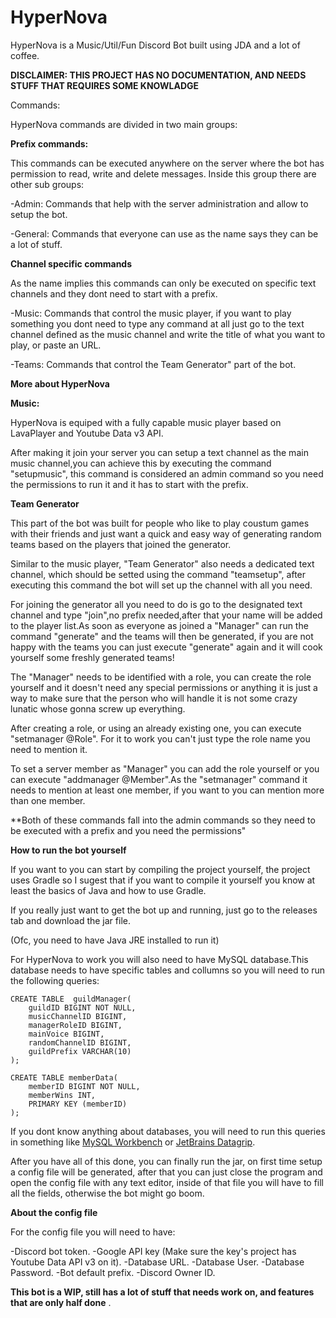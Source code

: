 # HyperNova
HyperNova is a Music/Util/Fun Discord Bot built using JDA and a lot of coffee.


**DISCLAIMER: THIS PROJECT HAS NO DOCUMENTATION, AND NEEDS STUFF THAT REQUIRES SOME KNOWLADGE**

Commands:

HyperNova commands are divided in two main groups:

**Prefix commands:**

This commands can be executed anywhere on the server where the bot has permission to read, write and delete messages.
Inside this group there are other sub groups:

-Admin:
Commands that help with the server administration and allow to setup the bot.

-General:
Commands that everyone can use as the name says they can be a lot of stuff.

**Channel specific commands**

As the name implies this commands can only be executed on specific text channels and they dont need to start with a prefix.

-Music:
Commands that control the music player, if you want to play something you dont need to type any command at all just go to
the text channel defined as the music channel and write the title of what you want to play, or paste an URL.

-Teams:
Commands that control the Team Generator" part of the bot.


**More about HyperNova**

**Music:**

HyperNova is equiped with a fully capable music player based on LavaPlayer and Youtube Data v3 API.

After making it join your server you can setup a text channel as the main music channel,you can achieve this by 
executing the command "setupmusic", this command is considered an admin command so you need the permissions to run
it and it has to start with the prefix.

**Team Generator**

This part of the bot was built for people who like to play coustum games with their friends and just want a quick and 
easy way of generating random teams based on the players that joined the generator.

Similar to the music player, "Team Generator" also needs a dedicated text channel, which should be setted using the command
"teamsetup", after executing this command the bot will set up the channel with all you need.

For joining the generator all you need to do is go to the designated text channel and type "join",no prefix needed,after that 
your name will be added to the player list.As soon as everyone as joined a "Manager" can run the command "generate" and the teams
will then be generated, if you are not happy with the teams you can just execute "generate" again and it will cook yourself some
freshly generated teams!

The "Manager" needs to be identified with a role, you can create the role yourself and it doesn't need any special permissions or anything
it is just a way to make sure that the person who will handle it is not some crazy lunatic whose gonna screw up everything.

After creating a role, or using an already existing one, you can execute "setmanager @Role". For it to work you can't just type the role
name you need to mention it.

To set a server member as "Manager" you can add the role yourself or you can execute "addmanager @Member".As the "setmanager" command it
needs to mention at least one member, if you want to you can mention more than one member.

**Both of these commands fall into the admin commands so they need to be executed with a prefix and you need the permissions"




**How to run the bot yourself**

If you want to you can start by compiling the project yourself, the project uses Gradle so I sugest that if you want to compile it 
yourself you know at least the basics of Java and how to use Gradle.

If you really just want to get the bot up and running, just go to the releases tab and download the jar file.

(Ofc, you need to have Java JRE installed to run it)

For HyperNova to work you will also need to have MySQL database.This database needs to have specific tables and collumns so you will need
to run the following queries:

```
CREATE TABLE  guildManager(
    guildID BIGINT NOT NULL,
    musicChannelID BIGINT,
    managerRoleID BIGINT,
    mainVoice BIGINT,
    randomChannelID BIGINT,
    guildPrefix VARCHAR(10)
);

CREATE TABLE memberData(
    memberID BIGINT NOT NULL,
    memberWins INT,
    PRIMARY KEY (memberID)
);
```

If you dont know anything about databases, you will need to run this queries in something like [MySQL Workbench](https://www.mysql.com/products/workbench/) or [JetBrains Datagrip](https://www.jetbrains.com/datagrip/).

After you have all of this done, you can finally run the jar, on first time setup a config file will be generated, after that you can just close the program and open the config file with any text editor, inside of that file you will have to fill all the fields, otherwise the bot might go boom.

**About the config file**

For the config file you will need to have:

-Discord bot token.
-Google API key (Make sure the key's project has Youtube Data API v3 on it).
-Database URL.
-Database User.
-Database Password.
-Bot default prefix.
-Discord Owner ID.


**This bot is a WIP, still has a lot of stuff that needs work on, and features that are only half done**
.













